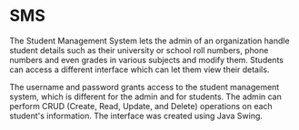 # SMS
The Student Management System lets the admin of an organization handle student details such as their university or school roll numbers, phone numbers and even grades in various subjects and modify them. Students can access a different interface which can let them view their details.

The username and password grants access to the student management system, which is different for the admin and for students. The admin can perform CRUD (Create, Read, Update, and Delete) operations on each student's information. The interface was created using Java Swing.
